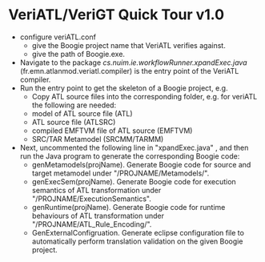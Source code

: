 VeriATL/VeriGT Quick Tour v1.0 
===
- configure veriATL.conf
  - give the Boogie project name that VeriATL verifies against.
  - give the path of Boogie.exe.
- Navigate to the package *cs.nuim.ie.workflowRunner.xpandExec.java* (fr.emn.atlanmod.veriatl.compiler) is the entry point of the VeriATL compiler. 
- Run the entry point to get the skeleton of a Boogie project, e.g.
  - Copy ATL source files into the corresponding folder, e.g. for veriATL the following are needed:
  - model of ATL source file (ATL)
  - ATL source file (ATLSRC)
  - compiled EMFTVM file of ATL source (EMFTVM)
  - SRC/TAR Metamodel (SRCMM/TARMM)
- Next, uncommented the following line in "xpandExec.java" , and then run the Java program to generate the corresponding Boogie code: 
  - genMetamodels(projName). Generate Boogie code for source and target metamodel under "/PROJNAME/Metamodels/". 
  - genExecSem(projName). Generate Boogie code for execution semantics of ATL transformation under "/PROJNAME/ExecutionSemantics". 
  - genRuntime(projName). Generate Boogie code for runtime behaviours of ATL transformation under "/PROJNAME/ATL_Rule_Encoding/". 
  - GenExternalConfigruation. Generate eclipse configuration file to automatically perform translation validation on the given Boogie project.
